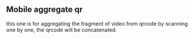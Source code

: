 Mobile aggregate qr
-------
this one is for aggregating the fragment of video from qrcode by scanning one by one, the qrcode will be concatenated.

